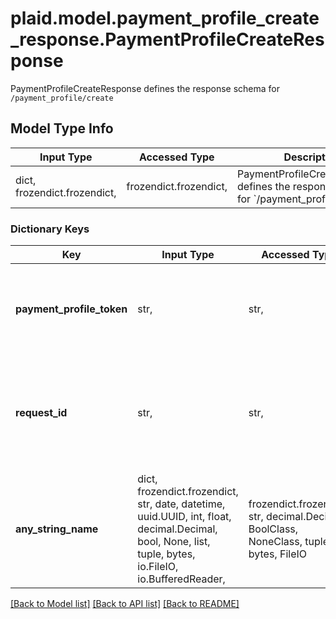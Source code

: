 # plaid.model.payment_profile_create_response.PaymentProfileCreateResponse

PaymentProfileCreateResponse defines the response schema for `/payment_profile/create`

## Model Type Info
Input Type | Accessed Type | Description | Notes
------------ | ------------- | ------------- | -------------
dict, frozendict.frozendict,  | frozendict.frozendict,  | PaymentProfileCreateResponse defines the response schema for &#x60;/payment_profile/create&#x60; | 

### Dictionary Keys
Key | Input Type | Accessed Type | Description | Notes
------------ | ------------- | ------------- | ------------- | -------------
**payment_profile_token** | str,  | str,  | A payment profile token associated with the Payment Profile data that is being requested. | 
**request_id** | str,  | str,  | A unique identifier for the request, which can be used for troubleshooting. This identifier, like all Plaid identifiers, is case sensitive. | 
**any_string_name** | dict, frozendict.frozendict, str, date, datetime, uuid.UUID, int, float, decimal.Decimal, bool, None, list, tuple, bytes, io.FileIO, io.BufferedReader,  | frozendict.frozendict, str, decimal.Decimal, BoolClass, NoneClass, tuple, bytes, FileIO | any string name can be used but the value must be the correct type | [optional]

[[Back to Model list]](../../README.md#documentation-for-models) [[Back to API list]](../../README.md#documentation-for-api-endpoints) [[Back to README]](../../README.md)

